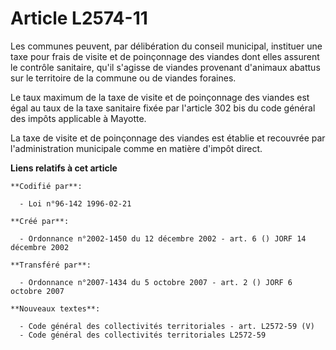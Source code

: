 # Article L2574-11

Les communes peuvent, par délibération du conseil municipal, instituer une taxe pour frais de visite et de poinçonnage des
viandes dont elles assurent le contrôle sanitaire, qu'il s'agisse de viandes provenant d'animaux abattus sur le territoire de
la commune ou de viandes foraines.

Le taux maximum de la taxe de visite et de poinçonnage des viandes est égal au taux de la taxe sanitaire fixée par l'article
302 bis du code général des impôts applicable à Mayotte.

La taxe de visite et de poinçonnage des viandes est établie et recouvrée par l'administration municipale comme en matière
d'impôt direct.

**Liens relatifs à cet article**

	**Codifié par**:

	  - Loi n°96-142 1996-02-21

	**Créé par**:

	  - Ordonnance n°2002-1450 du 12 décembre 2002 - art. 6 () JORF 14 décembre 2002

	**Transféré par**:

	  - Ordonnance n°2007-1434 du 5 octobre 2007 - art. 2 () JORF 6 octobre 2007

	**Nouveaux textes**:

	  - Code général des collectivités territoriales - art. L2572-59 (V)
	  - Code général des collectivités territoriales L2572-59
